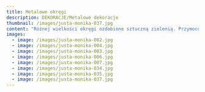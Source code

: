 ```yaml
---
title: Metalowe okręgi
description: DEKORACJE/Metalowe dekoracje
thumbnail: /images/justa-monika-037.jpg
content: "Różnej wielkości okręgi ozdobione sztuczną zielenią. Przymocowane do ściany lub zawieszone nad stołem przyciągną zachwycone spojrzenia. Wykorzystywane jako samodzielne dekoracje lub jako uzupełnienie aranżacji.\n\n•\tśrednice okręgów: 150 cm, 100cm, 80cm, 60cm\n\n•\taranżacje do wyboru : \n\n(1) duży okręg (150cm) w kolorze starego złota, napis : ,,all you need is love” w     kolorze starego złota, szklane tuby różnych wielkości: 12szt., aranżacja nie zawiera świec\n\n(2) trzy okręgi o średnicach: 100cm, 80cm, 60cm, w kolorze szampańskim, napis: ,, it was always you” w kolorze szampańskim, 3 girlandy ze sztucznej zieleni\n\n•\tcena wypożyczenia aranżacji: (1) 550zł (2) 400zł \n\n•\ttransport na terenie Wrocławia - gratis, poza terenem Wrocławia wyceniany jest indywidualnie\n\n•\tistnieje możliwość odbioru osobistego\n\n•\tsprawdź dostępność w kalendarzu i dokonaj wstępnej rezerwacji\n\n•\twięcej informacji znajdziesz w zakładce [JAK DZIAŁAMY](/form)"
images:
  - image: /images/justa-monika-002.jpg
  - image: /images/justa-monika-004.jpg
  - image: /images/justa-monika-003.jpg
  - image: /images/justa-monika-006.jpg
  - image: /images/justa-monika-007.jpg
  - image: /images/justa-monika-034.jpg
  - image: /images/justa-monika-035.jpg
  - image: /images/justa-monika-037.jpg
---
```



